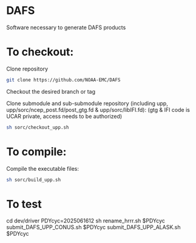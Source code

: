 # DAFS
Software necessary to generate DAFS products

To checkout:
==================================

Clone repository
```bash
git clone https://github.com/NOAA-EMC/DAFS
```

Checkout the desired branch or tag

Clone submodule and sub-submodule repository (including upp, upp/sorc/ncep_post.fd/post_gtg.fd & upp/sorc/libIFI.fd):
(gtg & IFI code is UCAR private, access needs to be authorized)
```bash
sh sorc/checkout_upp.sh
```

To compile:
==================================

Compile the executable files:
```bash
sh sorc/build_upp.sh
```

To test
=================================
cd dev/driver
PDYcyc=2025061612
sh rename_hrrr.sh $PDYcyc
submit_DAFS_UPP_CONUS.sh $PDYcyc
submit_DAFS_UPP_ALASK.sh $PDYcyc

